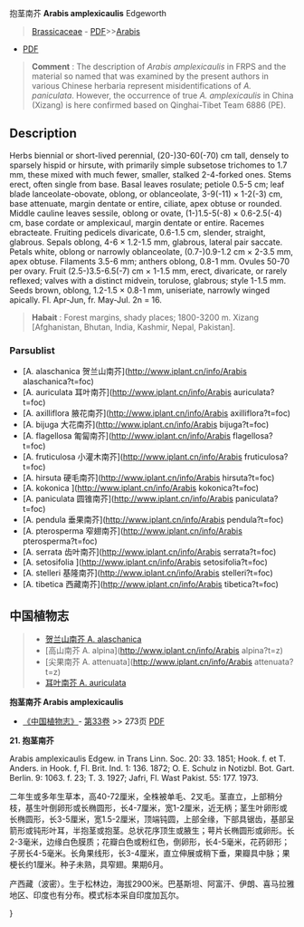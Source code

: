 抱茎南芥 **Arabis amplexicaulis** Edgeworth

> [Brassicaceae](http://www.iplant.cn/info/Brassicaceae?t=foc) - [PDF](http://www.iplant.cn/foc/pdf/Brassicaceae.pdf)>>[Arabis](http://www.iplant.cn/info/Arabis?t=foc)
 - [PDF](http://www.iplant.cn/foc/pdf/Arabis.pdf)

> **Comment** : 
> The description of *Arabis amplexicaulis* in FRPS and the material so named that was examined by the present authors in various Chinese herbaria represent misidentifications of *A. paniculata*. However, the occurrence of true *A. amplexicaulis* in China (Xizang) is here confirmed based on Qinghai-Tibet Team 6886 (PE).

## Description

Herbs biennial or short-lived perennial, (20-)30-60(-70) cm tall, densely to sparsely hispid or hirsute, with primarily simple subsetose trichomes to 1.7 mm, these mixed with much fewer, smaller, stalked 2-4-forked ones. Stems erect, often single from base. Basal leaves rosulate; petiole 0.5-5 cm; leaf blade lanceolate-obovate, oblong, or oblanceolate, 3-9(-11) × 1-2(-3) cm, base attenuate, margin dentate or entire, ciliate, apex obtuse or rounded. Middle cauline leaves sessile, oblong or ovate, (1-)1.5-5(-8) × 0.6-2.5(-4) cm, base cordate or amplexicaul, margin dentate or entire. Racemes ebracteate. Fruiting pedicels divaricate, 0.6-1.5 cm, slender, straight, glabrous. Sepals oblong, 4-6 × 1.2-1.5 mm, glabrous, lateral pair saccate. Petals white, oblong or narrowly oblanceolate, (0.7-)0.9-1.2 cm × 2-3.5 mm, apex obtuse. Filaments 3.5-6 mm; anthers oblong, 0.8-1 mm. Ovules 50-70 per ovary. Fruit (2.5-)3.5-6.5(-7) cm × 1-1.5 mm, erect, divaricate, or rarely reflexed; valves with a distinct midvein, torulose, glabrous; style 1-1.5 mm. Seeds brown, oblong, 1.2-1.5 × 0.8-1 mm, uniseriate, narrowly winged apically. Fl. Apr-Jun, fr. May-Jul. 2n = 16.

> **Habait** : 
> Forest margins, shady places; 1800-3200 m. Xizang [Afghanistan, Bhutan, India, Kashmir, Nepal, Pakistan].

### Parsublist

* [A.  alaschanica  贺兰山南芥](http://www.iplant.cn/info/Arabis alaschanica?t=foc)
* [A.  auriculata  耳叶南芥](http://www.iplant.cn/info/Arabis auriculata?t=foc)
* [A.  axilliflora  腋花南芥](http://www.iplant.cn/info/Arabis axilliflora?t=foc)
* [A.  bijuga  大花南芥](http://www.iplant.cn/info/Arabis bijuga?t=foc)
* [A.  flagellosa  匍匐南芥](http://www.iplant.cn/info/Arabis flagellosa?t=foc)
* [A.  fruticulosa  小灌木南芥](http://www.iplant.cn/info/Arabis fruticulosa?t=foc)
* [A.  hirsuta  硬毛南芥](http://www.iplant.cn/info/Arabis hirsuta?t=foc)
* [A.  kokonica  ](http://www.iplant.cn/info/Arabis kokonica?t=foc)
* [A.  paniculata  圆锥南芥](http://www.iplant.cn/info/Arabis paniculata?t=foc)
* [A.  pendula  垂果南芥](http://www.iplant.cn/info/Arabis pendula?t=foc)
* [A.  pterosperma  窄翅南芥](http://www.iplant.cn/info/Arabis pterosperma?t=foc)
* [A.  serrata  齿叶南芥](http://www.iplant.cn/info/Arabis serrata?t=foc)
* [A.  setosifolia  ](http://www.iplant.cn/info/Arabis setosifolia?t=foc)
* [A.  stelleri  基隆南芥](http://www.iplant.cn/info/Arabis stelleri?t=foc)
* [A.  tibetica  西藏南芥](http://www.iplant.cn/info/Arabis tibetica?t=foc)

## 中国植物志

> * [贺兰山南芥  A.  alaschanica](Arabis-alaschanica-贺兰山南芥.md)
> * [高山南芥  A.  alpina](http://www.iplant.cn/info/Arabis alpina?t=z)
> * [尖果南芥  A.  attenuata](http://www.iplant.cn/info/Arabis attenuata?t=z)
> * [耳叶南芥  A.  auriculata](Arabis-auriculata-耳叶南芥.md)

**抱茎南芥 Arabis amplexicaulis**

* [《中国植物志》](http://www.iplant.cn/frps)- [第33卷](http://www.iplant.cn/frps/vol/33) >> 273页 [PDF](http://www.iplant.cn/frps/pdf/33/273b.PDF)

**21. 抱茎南芥**

Arabis amplexicaulis Edgew. in Trans Linn. Soc. 20: 33. 1851; Hook. f. et T. Anders. in Hook. f, Fl. Brit. Ind. 1: 136. 1872; O. E. Schulz in Notizbl. Bot. Gart. Berlin. 9: 1063. f. 23; T. 3. 1927; Jafri, Fl. Wast Pakist. 55: 177. 1973.

二年生或多年生草本，高40-72厘米，全株被单毛、2叉毛。茎直立，上部稍分枝，基生叶倒卵形或长椭圆形，长4-7厘米，宽1-2厘米，近无柄；茎生叶卵形或长椭圆形，长3-5厘米，宽1.5-2厘米，顶端钝圆，上部全缘，下部具锯齿，基部呈箭形或钝形叶耳，半抱茎或抱茎。总状花序顶生或腋生；萼片长椭圆形或卵形。长2-3毫米，边缘白色膜质；花瓣白色或粉红色，倒卵形，长4-5毫米，花药卵形；子房长4-5毫米。长角果线形，长3-4厘米，直立伸展或稍下垂，果瓣具中脉；果梗长约1厘米。种子未熟，具窄翅。果期6月。

产西藏（波密）。生于松林边，海拔2900米。巴基斯坦、阿富汗、伊朗、喜马拉雅地区、印度也有分布。模式标本采自印度加瓦尔。

}